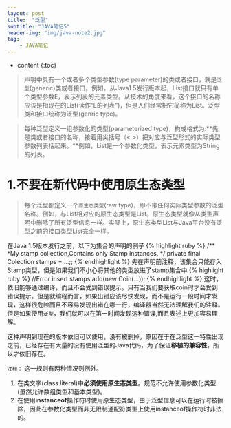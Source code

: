 ```yaml
---
layout: post
title:  "泛型"
subtitle: "JAVA笔记5"
header-img: "img/java-note2.jpg"
tag: 
    - JAVA笔记
---
```


* content
{:toc}

>声明中具有一个或者多个类型参数(type parameter)的类或者接口，就是`泛型`(generic)类或者接口。例如，从Java1.5发行版本起，List接口就只有单个类型参数E，表示列表的元素类型。从技术的角度来看，这个接口的名称应该是指现在的List<E>(读作“E的列表”)，但是人们经常把它简称为List。泛型类和接口统称为泛型(genric type)。  

>每种泛型定义一组参数化的类型(parameterized type)，构成格式为:**先是类或者接口的名称，接着用尖括号（< >）把对应与泛型形式的实际类型参数列表括起来。**例如，List<String>是一个参数化类型，表示元素类型为String的列表。



1.不要在新代码中使用原生态类型
===========================
>每个泛型都定义一个`原生态类型`(raw type)，即不带任何实际类型参数的泛型名称。例如，与List<E>相对应的原生态类型是List。原生态类型就像从类型声明中删除了所有泛型信息一样。实际上，原生态类型List与Java平台没有泛型之前的接口类型List完全一样。

在Java 1.5版本发行之前，以下为集合的声明的例子
{% highlight ruby %}
/**
 *My stamp collection,Contains only Stamp instances.
 */
private final Colection stamps = ...;;
{% endhighlight %} 
先在声明前注释，该集合只能存入Stamp类型，但是如果我们不小心将其他的类型放进了stamp集合中
{% highlight ruby %}
//Error insert
stamps.add(new Coin(...));
{% endhighlight %}
这时，依旧能够通过编译，而且不会受到错误提示。只有当我们要获取coin时才会受到错误提示。但是就编程而言，如果出错应该尽快发现，而不是运行一段时间才发现，这样很危险而且不容易发现出错在哪一行，编译器当然无法理解我们的注释。但是如果使用`泛型`，我们就可以在第一时间发现这种错误,而且表述上更加容易理解。

这种声明到现在的版本依旧可以使用，没有被删掉，原因在于在泛型这一特性出现之前，已经存在有大量的没有使用泛型的Java代码，为了保证**移植的兼容性**，所以才依旧存在。

`注释：`
这一规则有两种情况则例外。
1. 在类文字(class literal)中**必须使用原生态类型**。规范不允许使用参数化类型(虽然允许数组类型和基本类型)。
2. 在使用**instanceof**操作符时使用原生态类型，由于泛型信息可以在运行时被擦除，因此在参数化类型而非无限制通配符类型上使用instanceof操作符时非法的。
